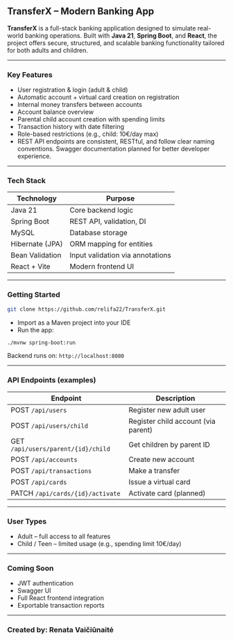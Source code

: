 ## TransferX – Modern Banking App

**TransferX** is a full-stack banking application designed to simulate real-world banking operations. Built with **Java 21**, **Spring Boot**, and **React**, the project offers secure, structured, and scalable banking functionality tailored for both adults and children.

---

### Key Features
- User registration & login (adult & child)
- Automatic account + virtual card creation on registration
- Internal money transfers between accounts
- Account balance overview
- Parental child account creation with spending limits
- Transaction history with date filtering
- Role-based restrictions (e.g., child: 10€/day max)
- REST API endpoints are consistent, RESTful, and follow clear naming conventions. Swagger documentation planned for better developer experience.

---

### Tech Stack

| Technology       | Purpose                               |
|------------------|----------------------------------------|
| Java 21          | Core backend logic                     |
| Spring Boot      | REST API, validation, DI               |
| MySQL            | Database storage                       |
| Hibernate (JPA)  | ORM mapping for entities               |
| Bean Validation  | Input validation via annotations       |
| React + Vite     | Modern frontend UI                     |

---

### Getting Started

```bash
git clone https://github.com/relifa22/TransferX.git
```

- Import as a Maven project into your IDE  
- Run the app:

```bash
./mvnw spring-boot:run
```

Backend runs on: `http://localhost:8080`

---

### API Endpoints (examples)

| Endpoint                        | Description                           |
|----------------------------------|---------------------------------------|
| POST `/api/users`               | Register new adult user              |
| POST `/api/users/child`         | Register child account (via parent)  |
| GET `/api/users/parent/{id}/child` | Get children by parent ID         |
| POST `/api/accounts`            | Create new account                    |
| POST `/api/transactions`        | Make a transfer                       |
| POST `/api/cards`               | Issue a virtual card                  |
| PATCH `/api/cards/{id}/activate`| Activate card (planned)              |

---

### User Types

- Adult – full access to all features  
- Child / Teen – limited usage (e.g., spending limit 10€/day)

---

### Coming Soon

- JWT authentication
- Swagger UI
- Full React frontend integration
- Exportable transaction reports

---

### Created by: **Renata Vaičiūnaitė**